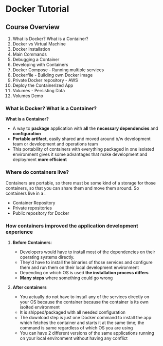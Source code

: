 # Docker Tutorial

## Course Overview

1. What is Docker? What is a Container?
2. Docker vs Virtual Machine
3. Docker Installation
4. Main Commands
5. Debugging a Container
6. Developing with Containers
7. Docker Compose - Running multiple services
8. Dockerfile - Building own Docker image
9. Private Docker repository - AWS
10. Deploy the Containerized App
11. Volumes - Persisting Data
12. Volumes Demo
    
### What is Docker? What is a Container?

**What is a Container?**

* A way to **package** application with **all** the **necessary dependencies** and **configuration**
* **Portable artifact**, easily shared and moved around b/w development team or development and operations team
* This portability of containers with everything packaged in one isolated environment gives it some advantages that make development and deployment **more efficient**

### Where do containers live?

Containers are portable, so there must be some kind of a storage for those containers, so that you can share them and move them around. So containers live in a :
* Container Repository
* Private repositories
* Public repository for Docker

### How containers improved the application development experience

1. **Before Containers**:
   * Developers would have to install most of the dependencies on their operating systems directly.
   * They'd have to install the binaries of those services and configure them and run them on their local development environment
   * Depending on which OS is used **the installation process differs**
   * **Many steps** where something could go wrong

2. **After containers**
   * You actually do not have to install any of the services directly on your OS because the container because the container is its own isolted environment
   * It is shipped/packaged with all needed configuration
   * The download step is just one Docker command to install the app which fetches the container and starts it at the same time; the command is same regardless of which OS you are using
   * You can have 2 different versions of the same applications running on your local environment without having any conflict